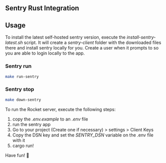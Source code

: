 ## Sentry Rust Integration
## Usage

To install the latest self-hosted sentry version, execute the *install-sentry-latest.sh* script. It will create a *sentry-client* folder with the downloaded files there and install sentry locally for you.
Create a user when it prompts to so you are able to login locally to the app.

### Sentry run

```bash
make run-sentry
```

### Sentry stop

```bash
make down-sentry
```

To run the Rocket server, execute the following steps:

1. copy the *.env.example* to an *.env* file
2. run the sentry app
3. Go to your project (Create one if necessary) > settings > Client Keys
4. Copy the DSN key and set the *SENTRY_DSN* variable on the .env file with it
3. cargo run!

Have fun! :rocket: